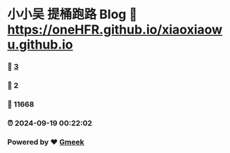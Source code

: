 # 小小吴 提桶跑路 Blog :link: https://oneHFR.github.io/xiaoxiaowu.github.io 
### :page_facing_up: [3](https://oneHFR.github.io/xiaoxiaowu.github.io/tag.html) 
### :speech_balloon: 2 
### :hibiscus: 11668 
### :alarm_clock: 2024-09-19 00:22:02 
### Powered by :heart: [Gmeek](https://github.com/Meekdai/Gmeek)
